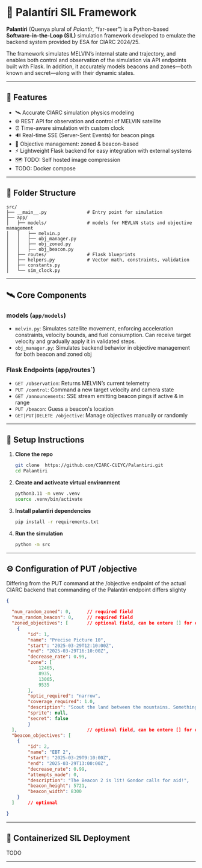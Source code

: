 # 🔮 Palantíri SIL Framework

**Palantíri** (Quenya plural of *Palantír*, “far-seer”) is a Python-based **Software-in-the-Loop (SIL)** simulation framework 
developed to emulate the backend system provided by ESA for CIARC 2024/25.

The framework simulates MELVIN’s internal
state and trajectory, and enables both control and observation of the simulation via API endpoints built with Flask.
In addition, it accurately models beacons and zones—both known and secret—along with their dynamic states.

---

## 🧰 Features

- 🛰️ Accurate CIARC simulation physics modeling
- 🌐 REST API for observation and control of MELVIN satellite
- ⏰️ Time-aware simulation with custom clock
- 🔊 Real-time SSE (Server-Sent Events) for beacon pings
- 🎯 Objective management: zoned & beacon-based
- ⚡  Lightweight Flask backend for easy integration with external systems
- 🗺️ TODO: Self hosted image compression
- TODO: Docker compose
---

## 📁 Folder Structure

```
src/
├── __main__.py               # Entry point for simulation
├── app/
│   ├── models/               # models for MEVLVN stats and objective management
│   │   ├── melvin.p
│   │   ├── obj_manager.py
│   │   ├── obj_zoned.py
│   │   ├── obj_beacon.py
│   ├── routes/               # Flask blueprints
│   ├── helpers.py            # Vector math, constraints, validation
│   ├── constants.py
│   └── sim_clock.py
```

---

## 🛰️ Core Components

### **models (`app/models`)**
- `melvin.py`: Simulates satellite movement, enforcing acceleration constraints, velocity bounds, and fuel consumption.
Can receive target velocity and gradually apply it in validated steps.
- `obj_manager.py`: Simulates backend behavior in objective management for both beacon and zoned obj

### **Flask Endpoints (app/routes`)**
- `GET /observation`: Returns MELVIN’s current telemetry
- `PUT /control`: Command a new target velocity and camera state
- `GET /announcements`: SSE stream emitting beacon pings if active & in range
- `PUT /beacon`: Guess a beacon's location
- `GET|PUT|DELETE /objective`: Manage objectives manually or randomly



---

## 🔨 Setup Instructions

1. **Clone the repo**
   ```bash
   git clone  https://github.com/CIARC-CUIYC/Palantiri.git
   cd Palantiri
   ```

2. **Create and activeate virtual environment**
   ```bash
   python3.11 -m venv .venv
   source .venv/bin/activate
   ```

3. **Install palantiri dependencies**
   ```bash
   pip install -r requirements.txt
   ```

4. **Run the simulation**
   ```bash
   python -m src
   ```
---
## ⚙️ Configuration of PUT /objective
Differing from the PUT command at the /objective endpoint of the actual CIARC backend that commanding of the Palantiri
endpoint differs slighty
```json
{

  "num_random_zoned": 0,      // required field
  "num_random_beacon": 0,     // required field
  "zoned_objectives": [       // optional field, can be entere [] for empty
    {
        "id": 1,
        "name": "Precise Picture 10",
        "start": "2025-03-29T12:10:00Z",
        "end": "2025-03-29T16:10:00Z",
        "decrease_rate": 0.99,
        "zone": [
            12465,
            8935,
            13065,
            9535
        ],
        "optic_required": "narrow",
        "coverage_required": 1.0,
        "description": "Scout the land between the mountains. Something stirs in the shadows",
        "sprite": null,
        "secret": false
        }
  ],                          // optional field, can be entere [] for empty
  "beacon_objectives": [      
    {
        "id": 2,
        "name": "EBT 2",
        "start": "2025-03-29T9:10:00Z",
        "end": "2025-03-29T13:00:00Z",
        "decrease_rate": 0.99,
        "attempts_made": 0,
        "description": "The Beacon 2 is lit! Gondor calls for aid!",
        "beacon_height": 5721,
        "beacon_width": 8300
    }
  ]     // optional

}
```
---
## 🐳 Containerized SIL Deployment
TODO

---







